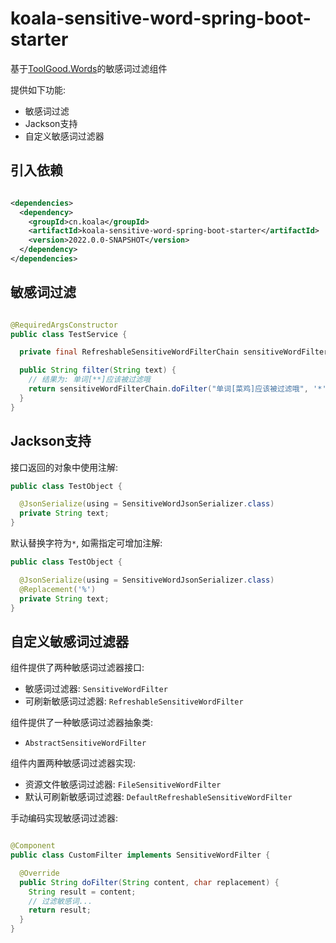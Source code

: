 # koala-sensitive-word-spring-boot-starter

基于[ToolGood.Words](https://github.com/toolgood/ToolGood.Words)的敏感词过滤组件

提供如下功能:

- 敏感词过滤
- Jackson支持
- 自定义敏感词过滤器

## 引入依赖

```xml

<dependencies>
  <dependency>
    <groupId>cn.koala</groupId>
    <artifactId>koala-sensitive-word-spring-boot-starter</artifactId>
    <version>2022.0.0-SNAPSHOT</version>
  </dependency>
</dependencies>
```

## 敏感词过滤

```java

@RequiredArgsConstructor
public class TestService {

  private final RefreshableSensitiveWordFilterChain sensitiveWordFilterChain;

  public String filter(String text) {
    // 结果为: 单词[**]应该被过滤哦
    return sensitiveWordFilterChain.doFilter("单词[菜鸡]应该被过滤哦", '*');
  }
}
```

## Jackson支持

接口返回的对象中使用注解:

```java
public class TestObject {

  @JsonSerialize(using = SensitiveWordJsonSerializer.class)
  private String text;
}
```

默认替换字符为`*`, 如需指定可增加注解:

```java
public class TestObject {

  @JsonSerialize(using = SensitiveWordJsonSerializer.class)
  @Replacement('%')
  private String text;
}
```

## 自定义敏感词过滤器

组件提供了两种敏感词过滤器接口:

- 敏感词过滤器: `SensitiveWordFilter`
- 可刷新敏感词过滤器: `RefreshableSensitiveWordFilter`

组件提供了一种敏感词过滤器抽象类:

- `AbstractSensitiveWordFilter`

组件内置两种敏感词过滤器实现:

- 资源文件敏感词过滤器: `FileSensitiveWordFilter`
- 默认可刷新敏感词过滤器: `DefaultRefreshableSensitiveWordFilter`

手动编码实现敏感词过滤器:

```java

@Component
public class CustomFilter implements SensitiveWordFilter {

  @Override
  public String doFilter(String content, char replacement) {
    String result = content;
    // 过滤敏感词...
    return result;
  }
}
```